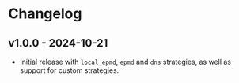 # Changelog

## v1.0.0 - 2024-10-21

- Initial release with `local_epmd`, `epmd` and `dns` strategies, as well as support
  for custom strategies.
